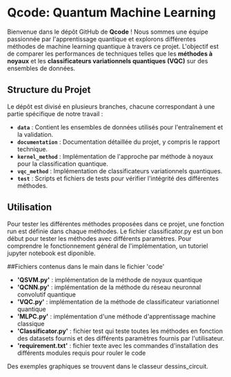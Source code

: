 
# Qcode: Quantum Machine Learning

Bienvenue dans le dépôt GitHub de **Qcode** ! Nous sommes une équipe passionnée par l'apprentissage quantique et explorons différentes méthodes de machine learning quantique à travers ce projet. L'objectif est de comparer les performances de techniques telles que les **méthodes à noyaux** et les **classificateurs variationnels quantiques (VQC)** sur des ensembles de données.

## Structure du Projet
Le dépôt est divisé en plusieurs branches, chacune correspondant à une partie spécifique de notre travail :

- **`data`** : Contient les ensembles de données utilisés pour l'entraînement et la validation.
- **`documentation`** : Documentation détaillée du projet, y compris le rapport technique.
- **`kernel_method`** : Implémentation de l'approche par méthode à noyaux pour la classification quantique.
- **`vqc_method`** : Implémentation de classificateurs variationnels quantiques.
- **`test`** : Scripts et fichiers de tests pour vérifier l'intégrité des différentes méthodes.

## Utilisation
Pour tester les différentes méthodes proposées dans ce projet, une fonction run est définie dans chaque méthodes. Le fichier classificator.py est un bon début pour tester les méthodes avec différents paramètres. Pour comprendre le fonctionnement général de l'implémentation, un tutoriel jupyter notebook est diponible. 

##Fichiers contenus dans le main dans le fichier 'code'
- **'QSVM.py'** : implémentation de la méthode de noyaux quantique
- **'QCNN.py'** : implémentation de la méthode du réseau neuronnal convolutif quantique
- **'VQC.py'** : implémentation de la méthode de classificateur variationnel quantique
- **'MLPC.py'** : implémentation d'une méthode d'apprentissage machine classique
- **'Classificator.py'** : fichier test qui teste toutes les méthodes en fonction des datasets fournis et des différents paramètres fournis par l'utilisateur.
- **'requirement.txt'** : fichier texte avec les commandes d'installation des différents modules requis pour rouler le code

Des exemples graphiques se trouvent dans le classeur dessins_circuit.




